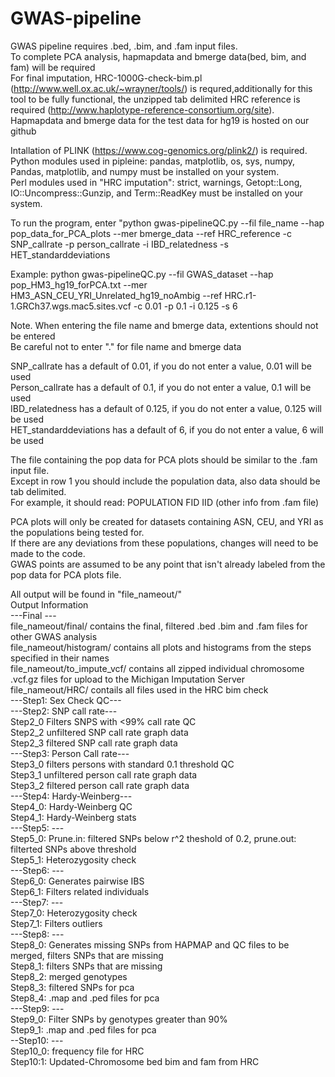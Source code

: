 # GWAS-pipeline  
GWAS pipeline requires .bed, .bim, and .fam input files.  
To complete PCA analysis, hapmapdata and bmerge data(bed, bim, and fam) will be required  
For final imputation, HRC-1000G-check-bim.pl (http://www.well.ox.ac.uk/~wrayner/tools/) is requred,additionally for this tool to be fully functional, the unzipped tab delimited HRC reference is required (http://www.haplotype-reference-consortium.org/site).  
Hapmapdata and bmerge data for the test data for hg19 is hosted on our github  

Intallation of PLINK (https://www.cog-genomics.org/plink2/) is required.   
Python modules used in pipleine: pandas, matplotlib, os, sys, numpy, Pandas, matplotlib, and numpy must be installed on your system.  
Perl modules used in "HRC imputation": strict, warnings, Getopt::Long, IO::Uncompress::Gunzip, and Term::ReadKey must be installed on your system.  


To run the program, enter "python gwas-pipelineQC.py --fil file_name --hap pop_data_for_PCA_plots --mer bmerge_data --ref HRC_reference -c SNP_callrate -p person_callrate -i IBD_relatedness -s HET_standarddeviations  

Example:
python gwas-pipelineQC.py --fil GWAS_dataset --hap pop_HM3_hg19_forPCA.txt --mer HM3_ASN_CEU_YRI_Unrelated_hg19_noAmbig --ref HRC.r1-1.GRCh37.wgs.mac5.sites.vcf -c 0.01 -p 0.1 -i 0.125 -s 6  

Note. When entering the file name and bmerge data, extentions should not be entered  
      Be careful not to enter "." for file name and bmerge data  

SNP_callrate has a default of 0.01, if you do not enter a value, 0.01 will be used  
Person_callrate has a default of 0.1,  if you do not enter a value, 0.1 will be used  
IBD_relatedness has a default of 0.125,  if you do not enter a value, 0.125 will be used  
HET_standarddeviations has a default of 6, if you do not enter a value, 6 will be used  


The file containing the pop data for PCA plots should be similar to the .fam input file.  
Except in row 1 you should include the population data, also data should be tab delimited.  
For example, it should read: POPULATION FID IID (other info from .fam file)  


PCA plots will only be created for datasets containing ASN, CEU, and YRI as the populations being tested for.  
If there are any deviations from these populations, changes will need to be made to the code.  
GWAS points are assumed to be any point that isn't already labeled from the pop data for PCA plots file.  


All output will be found in "file_nameout/"  
Output Information  
---Final ---  
file_nameout/final/ contains the final, filtered .bed .bim and .fam files for other GWAS analysis  
file_nameout/histogram/ contains all plots and histograms from the steps specified in their names  
file_nameout/to_impute_vcf/ contains all zipped individual chromosome .vcf.gz files for upload to the Michigan Imputation Server  
file_nameout/HRC/ contails all files used in the HRC bim check  
---Step1: Sex Check QC---  
---Step2: SNP call rate---  
Step2_0 Filters SNPS with <99% call rate QC  
Step2_2 unfiltered SNP call rate graph data  
Step2_3 filtered SNP call rate graph data  
---Step3: Person Call rate---  
Step3_0 filters persons with standard 0.1 threshold QC  
Step3_1 unfiltered person call rate graph data  
Step3_2 filtered person call rate graph data  
---Step4: Hardy-Weinberg---  
Step4_0: Hardy-Weinberg QC  
Step4_1: Hardy-Weinberg stats  
---Step5: ---  
Step5_0: Prune.in: filtered SNPs below r^2 theshold of 0.2, prune.out: filterted SNPs above threshold  
Step5_1: Heterozygosity check  
---Step6: ---  
Step6_0: Generates pairwise IBS  
Step6_1: Filters related individuals  
---Step7: ---  
Step7_0: Heterozygosity check  
Step7_1: Filters outliers  
---Step8: ---  
Step8_0: Generates missing SNPs from HAPMAP and QC files to be merged, filters SNPs that are missing  
Step8_1: filters SNPs that are missing  
Step8_2: merged genotypes  
Step8_3: filtered SNPs for pca  
Step8_4: .map and .ped files for pca  
---Step9: ---  
Step9_0: Filter SNPs by genotypes greater than 90%  
Step9_1: .map and .ped files for pca  
--Step10: ---  
Step10_0: frequency file for HRC  
Step10:1: Updated-Chromosome bed bim and fam from HRC

